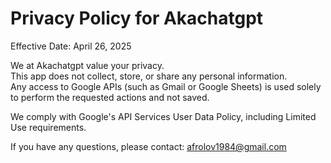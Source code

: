 # Privacy Policy for Akachatgpt

Effective Date: April 26, 2025

We at Akachatgpt value your privacy.  
This app does not collect, store, or share any personal information.  
Any access to Google APIs (such as Gmail or Google Sheets) is used solely to perform the requested actions and not saved.

We comply with Google's API Services User Data Policy, including Limited Use requirements.

If you have any questions, please contact: afrolov1984@gmail.com

